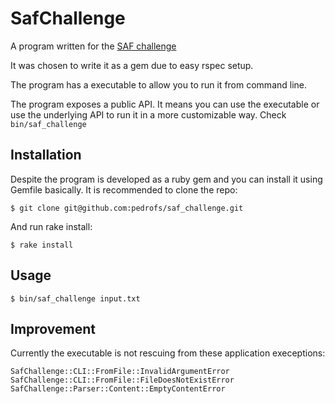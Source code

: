 # SafChallenge

A program written for the [SAF challenge](https://gist.github.com/safplatform/792314da6b54346594432f30d5868f36)

It was chosen to write it as a gem due to easy rspec setup.

The program has a executable to allow you to run it from command line.

The program exposes a public API. It means you can use the executable or use the underlying API to run it in a more customizable way. Check `bin/saf_challenge`

## Installation

Despite the program is developed as a ruby gem and you can install it using Gemfile basically. It is recommended to clone the repo:

```
$ git clone git@github.com:pedrofs/saf_challenge.git
```

And run rake install:

```
$ rake install
```

## Usage

```
$ bin/saf_challenge input.txt
```

## Improvement

Currently the executable is not rescuing from these application execeptions:
```
SafChallenge::CLI::FromFile::InvalidArgumentError
SafChallenge::CLI::FromFile::FileDoesNotExistError
SafChallenge::Parser::Content::EmptyContentError

